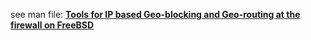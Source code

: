see man file: [**Tools for IP based Geo-blocking and Geo-routing at the firewall on FreeBSD**](https://cyclaero.github.io/ipdb/)
